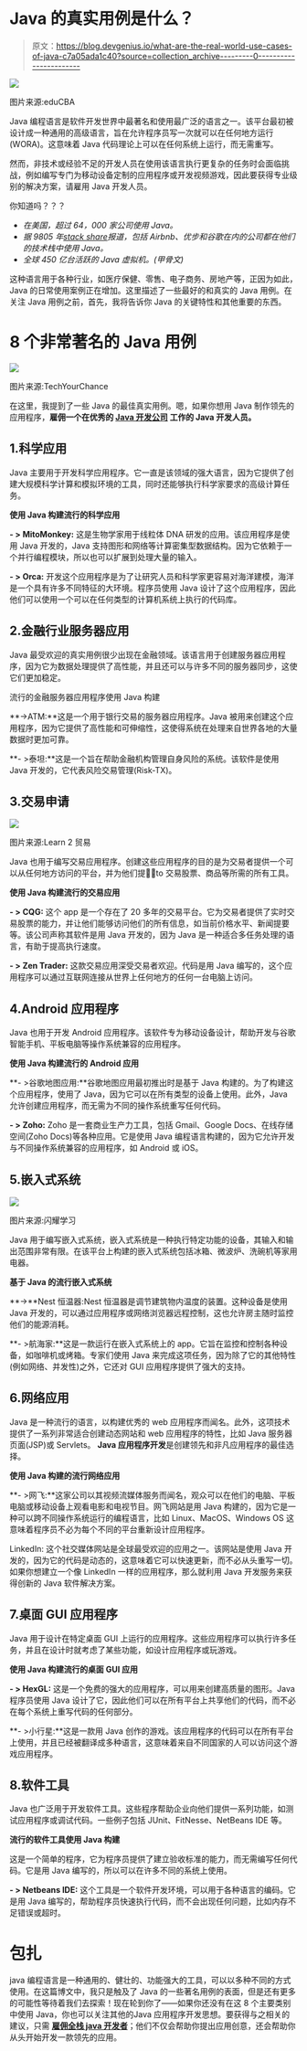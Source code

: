 # Java 的真实用例是什么？

> 原文：<https://blog.devgenius.io/what-are-the-real-world-use-cases-of-java-c7a05ada1c40?source=collection_archive---------0----------------------->

![](img/3c3162f9d16a73ad034934360363a255.png)

图片来源:eduCBA

Java 编程语言是软件开发世界中最著名和使用最广泛的语言之一。该平台最初被设计成一种通用的高级语言，旨在允许程序员写一次就可以在任何地方运行(WORA)。这意味着 Java 代码理论上可以在任何系统上运行，而无需重写。

然而，非技术或经验不足的开发人员在使用该语言执行更复杂的任务时会面临挑战，例如编写专门为移动设备定制的应用程序或开发视频游戏，因此要获得专业级别的解决方案，请雇用 Java 开发人员。

你知道吗？？？

*   *在美国，超过 64，000 家公司使用 Java。*
*   *据 9805 年*[*stack share*](https://stackshare.io/java)*报道，包括 Airbnb、优步和谷歌在内的公司都在他们的技术栈中使用 Java。*
*   *全球 450 亿台活跃的 Java 虚拟机。(甲骨文)*

这种语言用于各种行业，如医疗保健、零售、电子商务、房地产等，正因为如此，Java 的日常使用案例正在增加。这里描述了一些最好的和真实的 Java 用例。在关注 Java 用例之前，首先，我将告诉你 Java 的关键特性和其他重要的东西。

# 8 个非常著名的 Java 用例

![](img/98aaf1cac20e0d8bb59d9da4330c9d17.png)

图片来源:TechYourChance

在这里，我提到了一些 Java 的最佳真实用例。嗯，如果你想用 Java 制作领先的应用程序，**雇佣一个在优秀的 [**Java 开发公司**](https://www.valuecoders.com/java-web-application-development-company) **工作的 Java 开发人员**。**

## 1.科学应用

Java 主要用于开发科学应用程序。它一直是该领域的强大语言，因为它提供了创建大规模科学计算和模拟环境的工具，同时还能够执行科学家要求的高级计算任务。

**使用 Java 构建流行的科学应用**

**- > MitoMonkey:** 这是生物学家用于线粒体 DNA 研发的应用。该应用程序是使用 Java 开发的，Java 支持图形和网络等计算密集型数据结构。因为它依赖于一个并行编程模块，所以也可以扩展到处理大量的输入。

**- > Orca:** 开发这个应用程序是为了让研究人员和科学家更容易对海洋建模，海洋是一个具有许多不同特征的大环境。程序员使用 Java 设计了这个应用程序，因此他们可以使用一个可以在任何类型的计算机系统上执行的代码库。

## 2.金融行业服务器应用

Java 最受欢迎的真实用例很少出现在金融领域。该语言用于创建服务器应用程序，因为它为数据处理提供了高性能，并且还可以与许多不同的服务器同步，这使它们更加稳定。

流行的金融服务器应用程序使用 Java 构建

**->ATM:**这是一个用于银行交易的服务器应用程序。Java 被用来创建这个应用程序，因为它提供了高性能和可伸缩性，这使得系统在处理来自世界各地的大量数据时更加可靠。

**- >泰坦:**这是一个旨在帮助金融机构管理自身风险的系统。该软件是使用 Java 开发的，它代表风险交易管理(Risk-TX)。

## 3.交易申请

![](img/f2519791b02102a46b309c01c2e6d764.png)

图片来源:Learn 2 贸易

Java 也用于编写交易应用程序。创建这些应用程序的目的是为交易者提供一个可以从任何地方访问的平台，并为他们提供̵to 交易股票、商品等所需的所有工具。

**使用 Java 构建流行的交易应用**

**- > CQG:** 这个 app 是一个存在了 20 多年的交易平台。它为交易者提供了实时交易股票的能力，并让他们能够访问他们的所有信息，如当前价格水平、新闻提要等。该公司声称其软件是用 Java 开发的，因为 Java 是一种适合多任务处理的语言，有助于提高执行速度。

**- > Zen Trader:** 这款交易应用深受交易者欢迎。代码是用 Java 编写的，这个应用程序可以通过互联网连接从世界上任何地方的任何一台电脑上访问。

## 4.Android 应用程序

Java 也用于开发 Android 应用程序。该软件专为移动设备设计，帮助开发与谷歌智能手机、平板电脑等操作系统兼容的应用程序。

**使用 Java 构建流行的 Android 应用**

**- >谷歌地图应用:**谷歌地图应用最初推出时是基于 Java 构建的。为了构建这个应用程序，使用了 Java，因为它可以在所有类型的设备上使用。此外，Java 允许创建应用程序，而无需为不同的操作系统重写任何代码。

**- > Zoho:** Zoho 是一套商业生产力工具，包括 Gmail、Google Docs、在线存储空间(Zoho Docs)等各种应用。它是使用 Java 编程语言构建的，因为它允许开发与不同操作系统兼容的应用程序，如 Android 或 iOS。

## 5.嵌入式系统

![](img/4df2e7bdfac52c04936ed5c0c3ccaf36.png)

图片来源:闪耀学习

Java 用于编写嵌入式系统，嵌入式系统是一种执行特定功能的设备，其输入和输出范围非常有限。在该平台上构建的嵌入式系统包括冰箱、微波炉、洗碗机等家用电器。

**基于 Java 的流行嵌入式系统**

**->**Nest 恒温器:Nest 恒温器是调节建筑物内温度的装置。这种设备是使用 Java 开发的，可以通过应用程序或网络浏览器远程控制，这也允许房主随时监控他们的能源消耗。

**- >航海家:**这是一款运行在嵌入式系统上的 app。它旨在监控和控制各种设备，如咖啡机或烤箱。专家们使用 Java 来完成这项任务，因为除了它的其他特性(例如网络、并发性)之外，它还对 GUI 应用程序提供了强大的支持。

## 6.网络应用

Java 是一种流行的语言，以构建优秀的 web 应用程序而闻名。此外，这项技术提供了一系列非常适合创建动态网站和 web 应用程序的特性，比如 Java 服务器页面(JSP)或 Servlets。 **Java 应用程序开发**是创建领先和非凡应用程序的最佳选择。

**使用 Java 构建的流行网络应用**

**- >网飞:**这家公司以其视频流媒体服务而闻名，观众可以在他们的电脑、平板电脑或移动设备上观看电影和电视节目。网飞网站是用 Java 构建的，因为它是一种可以跨不同操作系统运行的编程语言，比如 Linux、MacOS、Windows OS 这意味着程序员不必为每个不同的平台重新设计应用程序。

LinkedIn: 这个社交媒体网站是全球最受欢迎的应用之一。该网站是使用 Java 开发的，因为它的代码是动态的，这意味着它可以快速更新，而不必从头重写一切。如果你想建立一个像 LinkedIn 一样的应用程序，那么就利用 Java 开发服务来获得创新的 Java 软件解决方案。

## 7.桌面 GUI 应用程序

Java 用于设计在特定桌面 GUI 上运行的应用程序。这些应用程序可以执行许多任务，并且在设计时就考虑了某些功能，如设计应用程序或玩游戏。

**使用 Java 构建流行的桌面 GUI 应用**

**- > HexGL:** 这是一个免费的强大的应用程序，可以用来创建高质量的图形。Java 程序员使用 Java 设计了它，因此他们可以在所有平台上共享他们的代码，而不必在每个系统上重写代码的任何部分。

**- >小行星:**这是一款用 Java 创作的游戏。该应用程序的代码可以在所有平台上使用，并且已经被翻译成多种语言，这意味着来自不同国家的人可以访问这个游戏应用程序。

## 8.软件工具

Java 也广泛用于开发软件工具。这些程序帮助企业向他们提供一系列功能，如测试应用程序或调试代码。一些例子包括 JUnit、FitNesse、NetBeans IDE 等。

**流行的软件工具使用 Java 构建**

这是一个简单的程序，它为程序员提供了建立验收标准的能力，而无需编写任何代码。它是用 Java 编写的，所以可以在许多不同的系统上使用。

**- > Netbeans IDE:** 这个工具是一个软件开发环境，可以用于各种语言的编码。它是用 Java 编写的，帮助程序员快速执行代码，而不会出现任何问题，比如内存不足错误或超时。

# 包扎

java 编程语言是一种通用的、健壮的、功能强大的工具，可以以多种不同的方式使用。在这篇博文中，我只是触及了 Java 的一些著名用例的表面，但是还有更多的可能性等待着我们去探索！现在轮到你了——如果你还没有在这 8 个主要类别中使用 Java，你也可以关注其他的Java 应用程序开发思想。要获得与之相关的建议，只需 [**雇佣全栈 java 开发者**](https://www.valuecoders.com/hire-developers/hire-java-developers)；他们不仅会帮助你提出应用创意，还会帮助你从头开始开发一款领先的应用。